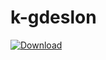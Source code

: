 # k-gdeslon
[ ![Download](https://api.bintray.com/packages/besttoolbars/repo/k-gdeslon/images/download.svg?version=0.4.0) ](https://bintray.com/besttoolbars/repo/k-gdeslon/0.4.0/link)
